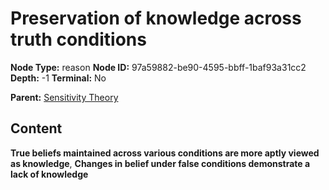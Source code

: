 # Preservation of knowledge across truth conditions

**Node Type:** reason
**Node ID:** 97a59882-be90-4595-bbff-1baf93a31cc2
**Depth:** -1
**Terminal:** No

**Parent:** [Sensitivity Theory](sensitivity-theory.md)

## Content

**True beliefs maintained across various conditions are more aptly viewed as knowledge**, **Changes in belief under false conditions demonstrate a lack of knowledge**
